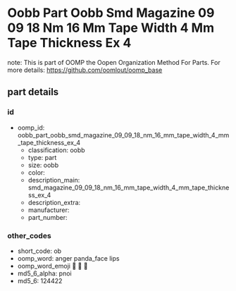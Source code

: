# Oobb Part Oobb Smd Magazine 09 09 18 Nm 16 Mm Tape Width 4 Mm Tape Thickness Ex 4  

note: This is part of OOMP the Oopen Organization Method For Parts. For more details: https://github.com/oomlout/oomp_base

##  part details





### id
* oomp_id: oobb_part_oobb_smd_magazine_09_09_18_nm_16_mm_tape_width_4_mm_tape_thickness_ex_4
  * classification: oobb
  * type: part
  * size: oobb
  * color: 
  * description_main: smd_magazine_09_09_18_nm_16_mm_tape_width_4_mm_tape_thickness_ex_4
  * description_extra: 
  * manufacturer: 
  * part_number: 

### other_codes
* short_code: ob
* oomp_word: anger panda_face lips
* oomp_word_emoji :anger: :panda_face: :lips:
* md5_6_alpha: pnoi
* md5_6: 124422